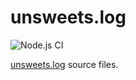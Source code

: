 # unsweets.log

![Node.js CI](https://github.com/sunya9/unsweets.log/workflows/Node.js%20CI/badge.svg)

[unsweets.log](https://blog.unsweets.log) source files.
